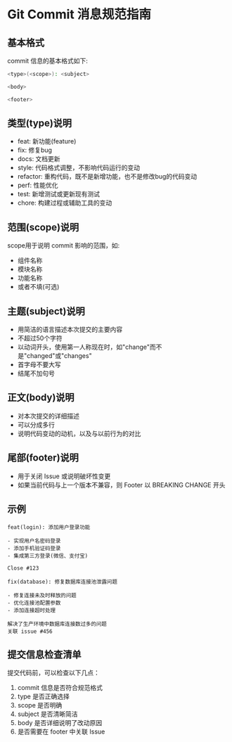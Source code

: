 # Git Commit 消息规范指南

## 基本格式

commit 信息的基本格式如下:

```bash
<type>(<scope>): <subject>

<body>

<footer>
```

## 类型(type)说明

- feat: 新功能(feature)
- fix: 修复bug
- docs: 文档更新
- style: 代码格式调整，不影响代码运行的变动
- refactor: 重构代码，既不是新增功能，也不是修改bug的代码变动
- perf: 性能优化
- test: 新增测试或更新现有测试
- chore: 构建过程或辅助工具的变动

## 范围(scope)说明

scope用于说明 commit 影响的范围，如:
- 组件名称
- 模块名称
- 功能名称
- 或者不填(可选)

## 主题(subject)说明

- 用简洁的语言描述本次提交的主要内容
- 不超过50个字符
- 以动词开头，使用第一人称现在时，如"change"而不是"changed"或"changes"
- 首字母不要大写
- 结尾不加句号

## 正文(body)说明

- 对本次提交的详细描述
- 可以分成多行
- 说明代码变动的动机，以及与以前行为的对比

## 尾部(footer)说明

- 用于关闭 Issue 或说明破坏性变更
- 如果当前代码与上一个版本不兼容，则 Footer 以 BREAKING CHANGE 开头

## 示例

```
feat(login): 添加用户登录功能

- 实现用户名密码登录
- 添加手机验证码登录
- 集成第三方登录(微信、支付宝)

Close #123
```

```
fix(database): 修复数据库连接池泄露问题

- 修复连接未及时释放的问题
- 优化连接池配置参数
- 添加连接超时处理

解决了生产环境中数据库连接数过多的问题
关联 issue #456
```

## 提交信息检查清单

提交代码前，可以检查以下几点：
1. commit 信息是否符合规范格式
2. type 是否正确选择
3. scope 是否明确
4. subject 是否清晰简洁
5. body 是否详细说明了改动原因
6. 是否需要在 footer 中关联 Issue